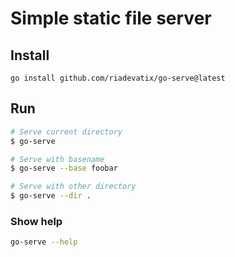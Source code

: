 # Simple static file server


## Install

```
go install github.com/riadevatix/go-serve@latest
```
## Run

```sh
# Serve current directory
$ go-serve

# Serve with basename
$ go-serve --base foobar

# Serve with other directory
$ go-serve --dir .
```


### Show help

```sh
go-serve --help
```
